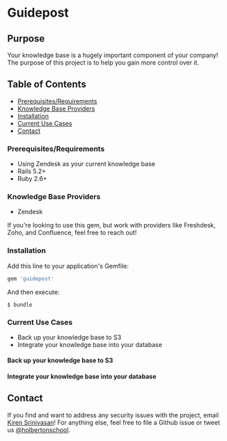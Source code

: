 # Guidepost

## Purpose

Your knowledge base is a hugely important component of your company! The purpose of this project is to help you gain more control over it.

## Table of Contents

* [Prerequisites/Requirements](#prerequisites-requirements)
* [Knowledge Base Providers](#knowledge-base-providers)
* [Installation](#installation)
* [Current Use Cases](#current-use-cases)
* [Contact](#contact)

### Prerequisites/Requirements

* Using Zendesk as your current knowledge base
* Rails 5.2+
* Ruby 2.6+

### Knowledge Base Providers

* Zendesk

If you're looking to use this gem, but work with providers like Freshdesk, Zoho, and Confluence, feel free to reach out!

### Installation

Add this line to your application's Gemfile:

```ruby
gem 'guidepost'
```

And then execute:

    $ bundle

### Current Use Cases

* Back up your knowledge base to S3
* Integrate your knowledge base into your database

#### Back up your knowledge base to S3

#### Integrate your knowledge base into your database

## Contact

If you find and want to address any security issues with the project, email [Kiren Srinivasan](mailto:kiren.srinivasan@holbertonschool.com)! For anything else, feel free to file a Github issue or tweet us [@holbertonschool](https://twitter.com/holbertonschool).